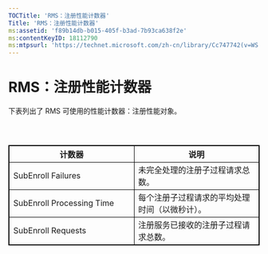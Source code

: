 ```yaml
---
TOCTitle: 'RMS：注册性能计数器'
Title: 'RMS：注册性能计数器'
ms:assetid: 'f89b14db-b015-405f-b3ad-7b93ca638f2e'
ms:contentKeyID: 18112790
ms:mtpsurl: 'https://technet.microsoft.com/zh-cn/library/Cc747742(v=WS.10)'
---
```


RMS：注册性能计数器
===================

下表列出了 RMS 可使用的性能计数器：注册性能对象。

###  

 
<table style="border:1px solid black;">
<colgroup>
<col width="50%" />
<col width="50%" />
</colgroup>
<thead>
<tr class="header">
<th style="border:1px solid black;" >计数器</th>
<th style="border:1px solid black;" >说明</th>
</tr>
</thead>
<tbody>
<tr class="odd">
<td style="border:1px solid black;">SubEnroll Failures</td>
<td style="border:1px solid black;">未完全处理的注册子过程请求总数。</td>
</tr>
<tr class="even">
<td style="border:1px solid black;">SubEnroll Processing Time</td>
<td style="border:1px solid black;">每个注册子过程请求的平均处理时间（以微秒计）。</td>
</tr>
<tr class="odd">
<td style="border:1px solid black;">SubEnroll Requests</td>
<td style="border:1px solid black;">注册服务已接收的注册子过程请求总数。</td>
</tr>
</tbody>
</table>
